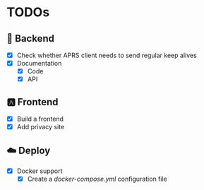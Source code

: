 # TODOs

## 🦀 Backend
- [x] Check whether APRS client needs to send regular keep alives
- [x] Documentation
  - [x] Code
  - [x] API

## 🅰️ Frontend
- [x] Build a frontend
- [x] Add privacy site

## ☁️ Deploy
- [x] Docker support
  - [x] Create a _docker-compose.yml_ configuration file